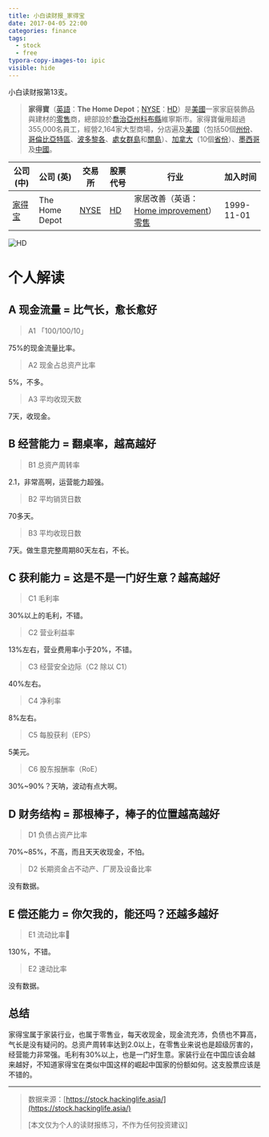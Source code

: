 ```yaml
---
title: 小白读财报_家得宝
date: 2017-04-05 22:00
categories: finance
tags:
  - stock
  - free
typora-copy-images-to: ipic
visible: hide
---
```


小白读财报第13支。

> **家得寶**（[英語](https://www.wikiwand.com/zh/%E8%8B%B1%E8%AA%9E)：**The Home Depot**；[NYSE](https://www.wikiwand.com/zh/%E7%B4%90%E7%B4%84%E8%AD%89%E5%88%B8%E4%BA%A4%E6%98%93%E6%89%80)：[HD](http://www.nyse.com/quote/XNYS:HD)）是[美國](https://www.wikiwand.com/zh/%E7%BE%8E%E5%9C%8B)一家家庭裝飾品與建材的[零售](https://www.wikiwand.com/zh/%E9%9B%B6%E5%94%AE)商，總部設於[喬治亞州](https://www.wikiwand.com/zh/%E5%96%AC%E6%B2%BB%E4%BA%9E%E5%B7%9E)[科布縣](https://www.wikiwand.com/zh/%E7%A7%91%E5%B8%83%E7%B8%A3)維寧斯市。家得寶僱用超過355,000名員工，經營2,164家大型商場，分店遍及[美國](https://www.wikiwand.com/zh/%E7%BE%8E%E5%9C%8B)（包括50個[州份](https://www.wikiwand.com/zh/%E7%BE%8E%E5%9C%8B%E5%B7%9E%E4%BB%BD)、[哥倫比亞特區](https://www.wikiwand.com/zh/%E5%93%A5%E5%80%AB%E6%AF%94%E4%BA%9E%E7%89%B9%E5%8D%80)、[波多黎各](https://www.wikiwand.com/zh/%E6%B3%A2%E5%A4%9A%E9%BB%8E%E5%90%84)、[處女群島](https://www.wikiwand.com/zh/%E7%BE%8E%E5%B1%AC%E8%99%95%E5%A5%B3%E7%BE%A4%E5%B3%B6)和[關島](https://www.wikiwand.com/zh/%E9%97%9C%E5%B3%B6)）、[加拿大](https://www.wikiwand.com/zh/%E5%8A%A0%E6%8B%BF%E5%A4%A7)（10個[省份](https://www.wikiwand.com/zh/%E5%8A%A0%E6%8B%BF%E5%A4%A7%E8%A1%8C%E6%94%BF%E5%8D%80%E5%8A%83)）、[墨西哥](https://www.wikiwand.com/zh/%E5%A2%A8%E8%A5%BF%E5%93%A5)及[中國](https://www.wikiwand.com/zh/%E4%B8%AD%E8%8F%AF%E4%BA%BA%E6%B0%91%E5%85%B1%E5%92%8C%E5%9C%8B)。

| 公司 (中)                                   | 公司 (英)         | 交易所                                      | 股票代号                                     | 行业                                       | 加入时间       |
| ---------------------------------------- | -------------- | ---------------------------------------- | ---------------------------------------- | ---------------------------------------- | ---------- |
| [家得宝](https://www.wikiwand.com/zh/%E5%AE%B6%E5%BE%97%E5%AE%9D) | The Home Depot | [NYSE](https://www.wikiwand.com/zh/%E7%BA%BD%E7%BA%A6%E8%AF%81%E5%88%B8%E4%BA%A4%E6%98%93%E6%89%80) | [HD](http://www.nyse.com/about/listed/quickquote.html?ticker=hd) | 家居改善（英语：[Home improvement](https://www.wikiwand.com/en/Home_improvement)）[零售](https://www.wikiwand.com/zh/%E9%9B%B6%E5%94%AE) | 1999-11-01 |

![HD](http://okgqgpbx3.bkt.clouddn.com/blog/2017-04-05-HD.png)

# 个人解读

## A 现金流量 = 比气长，愈长愈好

> A1 「100/100/10」

75%的现金流量比率。

> A2 现金占总资产比率

5%，不多。

> A3 平均收现天数

7天，收现金。

## B 经营能力 = 翻桌率，越高越好

> B1 总资产周转率

2.1，非常高啊，运营能力超强。

> B2 平均销货日数

70多天。

> B3 平均收现日数

7天。做生意完整周期80天左右，不长。

## C 获利能力 = 这是不是一门好生意？越高越好

> C1 毛利率

30%以上的毛利，不错。

> C2 营业利益率

13%左右，营业费用率小于20%，不错。

> C3 经营安全边际（C2 除以 C1）

40%左右。

> C4 净利率

8%左右。

> C5 每股获利（EPS）

5美元。

> C6 股东报酬率（RoE）

30%~90%？天呐，波动有点大啊。

## D 财务结构 = 那根棒子，棒子的位置越高越好

> D1 负债占资产比率

70%~85%，不高，而且天天收现金，不怕。

> D2 长期资金占不动产、厂房及设备比率

没有数据。

## E 偿还能力 = 你欠我的，能还吗？还越多越好

> E1 流动比率

130%，不错。

> E2 速动比率

没有数据。

## 总结

家得宝属于家装行业，也属于零售业，每天收现金，现金流充沛，负债也不算高，气长是没有疑问的。总资产周转率达到2.0以上，在零售业来说也是超级厉害的，经营能力非常强。毛利有30%以上，也是一门好生意。家装行业在中国应该会越来越好，不知道家得宝在类似中国这样的崛起中国家的份额如何。这支股票应该是不错的。

------

> 数据来源：[https://stock.hackinglife.asia/](https://stock.hackinglife.asia/)
>
> [本文仅为个人的读财报练习，不作为任何投资建议]